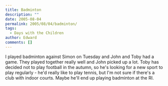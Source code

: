 ```yaml
---
title: Badminton
description: ""
date: 2005-08-04
permalink: 2005/08/04/badminton/
tags:
  - Days with the Children
author: Edward
comments: []
---
```


I played badminton against Simon on Tuesday and John and Toby had a
game. They played together really well and John picked up a lot. Toby
has decided not to play football in the autumn, so he\'s looking for a
new sport to play regularly - he\'d really like to play tennis, but I\'m
not sure if there\'s a club with indoor courts. Maybe he\'ll end up
playing badminton at the RI.

